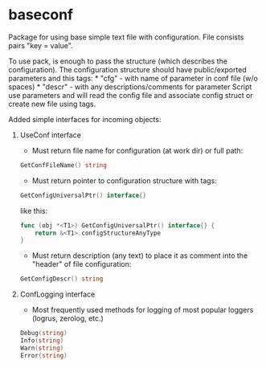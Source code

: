 # baseconf

Package for using base simple text file with configuration.
File consists pairs "key = value".

To use pack, is enough to pass the structure (which describes the configuration).
The configuration structure should have public/exported parameters and this tags:
    * "cfg" - with name of parameter in conf file (w/o spaces)
    * "descr" - with any descriptions/comments for parameter
Script use parameters and will read the config file and associate config struct or create new file using tags.

Added simple interfaces for incoming objects:

1. UseConf interface

    * Must return file name for configuration (at work dir) or full path:
    ```GO
    GetConfFileName() string
    ```

    * Must return pointer to configuration structure with tags:
    ```GO
    GetConfigUniversalPtr() interface{}
    ```
    like this:
    ```GO
    func (obj *<T1>) GetConfigUniversalPtr() interface{} {
	    return &<T1>.configStructureAnyType
    }
    ```

    * Must return description (any text) to place it as comment into the "header" of file configuration:
    ```GO
    GetConfigDescr() string
    ```

2. ConfLogging interface

    * Most frequently used methods for logging of most popular loggers (logrus, zerolog, etc.)
    ```GO
	Debug(string)
	Info(string)
	Warn(string)
	Error(string)
    ```
